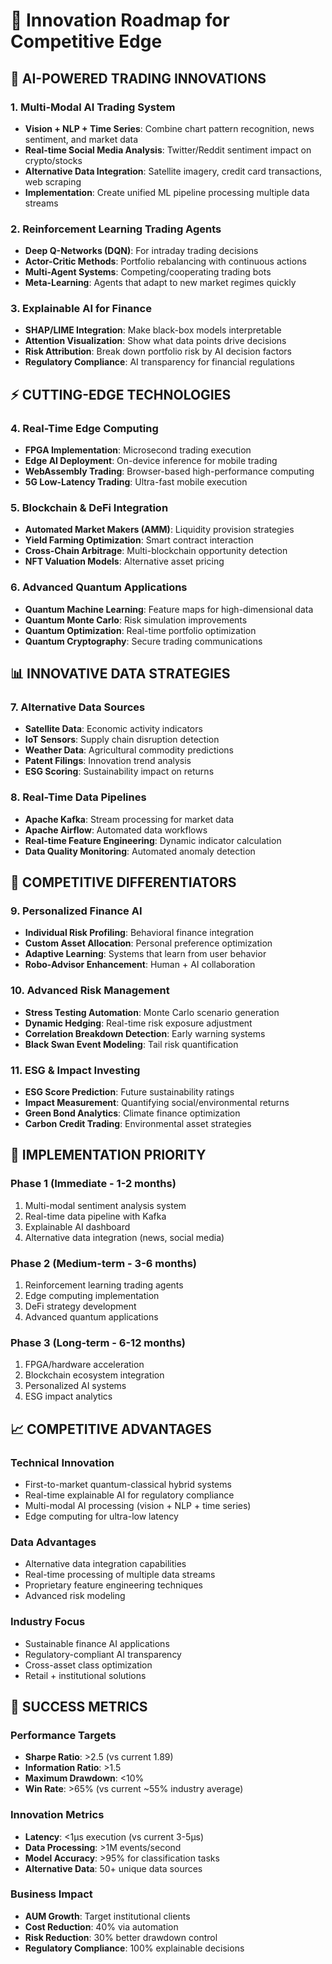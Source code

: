 # 🚀 Innovation Roadmap for Competitive Edge

## 🤖 **AI-POWERED TRADING INNOVATIONS**

### **1. Multi-Modal AI Trading System**
- **Vision + NLP + Time Series**: Combine chart pattern recognition, news sentiment, and market data
- **Real-time Social Media Analysis**: Twitter/Reddit sentiment impact on crypto/stocks
- **Alternative Data Integration**: Satellite imagery, credit card transactions, web scraping
- **Implementation**: Create unified ML pipeline processing multiple data streams

### **2. Reinforcement Learning Trading Agents**
- **Deep Q-Networks (DQN)**: For intraday trading decisions
- **Actor-Critic Methods**: Portfolio rebalancing with continuous actions
- **Multi-Agent Systems**: Competing/cooperating trading bots
- **Meta-Learning**: Agents that adapt to new market regimes quickly

### **3. Explainable AI for Finance**
- **SHAP/LIME Integration**: Make black-box models interpretable
- **Attention Visualization**: Show what data points drive decisions
- **Risk Attribution**: Break down portfolio risk by AI decision factors
- **Regulatory Compliance**: AI transparency for financial regulations

## ⚡ **CUTTING-EDGE TECHNOLOGIES**

### **4. Real-Time Edge Computing**
- **FPGA Implementation**: Microsecond trading execution
- **Edge AI Deployment**: On-device inference for mobile trading
- **WebAssembly Trading**: Browser-based high-performance computing
- **5G Low-Latency Trading**: Ultra-fast mobile execution

### **5. Blockchain & DeFi Integration**
- **Automated Market Makers (AMM)**: Liquidity provision strategies
- **Yield Farming Optimization**: Smart contract interaction
- **Cross-Chain Arbitrage**: Multi-blockchain opportunity detection
- **NFT Valuation Models**: Alternative asset pricing

### **6. Advanced Quantum Applications**
- **Quantum Machine Learning**: Feature maps for high-dimensional data
- **Quantum Monte Carlo**: Risk simulation improvements
- **Quantum Optimization**: Real-time portfolio optimization
- **Quantum Cryptography**: Secure trading communications

## 📊 **INNOVATIVE DATA STRATEGIES**

### **7. Alternative Data Sources**
- **Satellite Data**: Economic activity indicators
- **IoT Sensors**: Supply chain disruption detection
- **Weather Data**: Agricultural commodity predictions
- **Patent Filings**: Innovation trend analysis
- **ESG Scoring**: Sustainability impact on returns

### **8. Real-Time Data Pipelines**
- **Apache Kafka**: Stream processing for market data
- **Apache Airflow**: Automated data workflows
- **Real-time Feature Engineering**: Dynamic indicator calculation
- **Data Quality Monitoring**: Automated anomaly detection

## 🎯 **COMPETITIVE DIFFERENTIATORS**

### **9. Personalized Finance AI**
- **Individual Risk Profiling**: Behavioral finance integration
- **Custom Asset Allocation**: Personal preference optimization
- **Adaptive Learning**: Systems that learn from user behavior
- **Robo-Advisor Enhancement**: Human + AI collaboration

### **10. Advanced Risk Management**
- **Stress Testing Automation**: Monte Carlo scenario generation
- **Dynamic Hedging**: Real-time risk exposure adjustment
- **Correlation Breakdown Detection**: Early warning systems
- **Black Swan Event Modeling**: Tail risk quantification

### **11. ESG & Impact Investing**
- **ESG Score Prediction**: Future sustainability ratings
- **Impact Measurement**: Quantifying social/environmental returns
- **Green Bond Analytics**: Climate finance optimization
- **Carbon Credit Trading**: Environmental asset strategies

## 🚀 **IMPLEMENTATION PRIORITY**

### **Phase 1 (Immediate - 1-2 months)**
1. Multi-modal sentiment analysis system
2. Real-time data pipeline with Kafka
3. Explainable AI dashboard
4. Alternative data integration (news, social media)

### **Phase 2 (Medium-term - 3-6 months)**
1. Reinforcement learning trading agents
2. Edge computing implementation
3. DeFi strategy development
4. Advanced quantum applications

### **Phase 3 (Long-term - 6-12 months)**
1. FPGA/hardware acceleration
2. Blockchain ecosystem integration
3. Personalized AI systems
4. ESG impact analytics

## 📈 **COMPETITIVE ADVANTAGES**

### **Technical Innovation**
- First-to-market quantum-classical hybrid systems
- Real-time explainable AI for regulatory compliance
- Multi-modal AI processing (vision + NLP + time series)
- Edge computing for ultra-low latency

### **Data Advantages**
- Alternative data integration capabilities
- Real-time processing of multiple data streams
- Proprietary feature engineering techniques
- Advanced risk modeling

### **Industry Focus**
- Sustainable finance AI applications
- Regulatory-compliant AI transparency
- Cross-asset class optimization
- Retail + institutional solutions

## 🎯 **SUCCESS METRICS**

### **Performance Targets**
- **Sharpe Ratio**: >2.5 (vs current 1.89)
- **Information Ratio**: >1.5
- **Maximum Drawdown**: <10%
- **Win Rate**: >65% (vs current ~55% industry average)

### **Innovation Metrics**
- **Latency**: <1μs execution (vs current 3-5μs)
- **Data Processing**: >1M events/second
- **Model Accuracy**: >95% for classification tasks
- **Alternative Data**: 50+ unique data sources

### **Business Impact**
- **AUM Growth**: Target institutional clients
- **Cost Reduction**: 40% via automation
- **Risk Reduction**: 30% better drawdown control
- **Regulatory Compliance**: 100% explainable decisions
